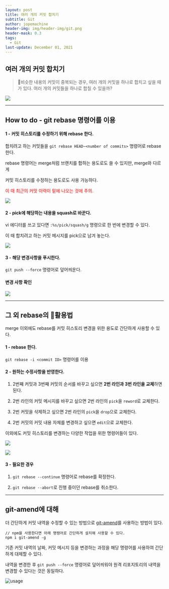 ```yaml
---
layout: post
title: 여러 개의 커밋 합치기
subtitle: Git
author: jopemachine
header-img: img/header-img/git.png
header-mask: 0.3
tags:
  - Git
last-update: December 01, 2021
---
```


## 여러 개의 커밋 합치기

<blockquote>
비슷한 내용의 커밋이 중복되는 경우, 여러 개의 커밋을 하나로 합치고 싶을 때가 있다.
여러 개의 커밋들을 하나로 합칠 수 있을까?
</blockquote>

![](/img/posts/Git/2020-04-04-Git04/2020-04-04_20-11-48.png)

<hr>

## How to do - git rebase 명령어를 이용

<h4>1 - 커밋 히스토리를 수정하기 위해 rebase 한다.</h4>

합치려고 하는 커밋들을 `git rebase HEAD~<number of commits>` 명령어로 rebase 한다.

rebase 명령어는 merge처럼 브랜치를 합하는 용도로도 쓸 수 있지만, merge와 다르게

커밋 히스토리를 수정하는 용도로도 사용 가능하다.

<span style="color:red">이 때 최근의 커밋 이력이 밑에 나오는 것에 주의.</span>

![](/img/posts/Git/2020-04-04-Git04/1-2.png)

<h4>2 - pick에 해당하는 내용을 squash로 바꾼다.</h4>

vi 에디터를 쓰고 있다면 `:%s/pick/squash/g` 명령으로 한 번에 변경할 수 있다.

이 때 합치려고 하는 커밋 메시지를 pick으로 남겨 놓는다.

![](/img/posts/Git/2020-04-04-Git04/1-3.png)

<h4>3 - 해당 변경사항을 푸시한다.</h4>

`git push --force` 명령어로 덮어씌운다.

<h4>변경 사항 확인</h4>

![](/img/posts/Git/2020-04-04-Git04/1-6.png)

<hr>

## 그 외 rebase의 활용법

merge 이외에도 rebase를 커밋 히스토리 변경을 위한 용도로 간단하게 사용할 수 있다.

<h4>1 - rebase 한다.</h4>

`git rebase -i <commit ID>` 명령어를 이용

<h4>2 - 원하는 수정사항을 반영한다.</h4>

1) 2번째 커밋과 3번째 커밋의 순서를 바꾸고 싶으면 **2번 라인과 3번 라인을 교체**하면 된다.

2) 2번 라인의 커밋 메시지를 바꾸고 싶으면 2번 라인의 `pick`을 `reword`로 교체한다.

3) 2번 커밋을 삭제하고 싶으면 2번 라인의 `pick`을 `drop`으로 교체한다.

4) 2번 커밋의 커밋 내용 자체를 변경하고 싶으면 `edit`으로 교체한다.

이외에도 커밋 히스토리를 변경하는 다양한 작업을 위한 명령어들이 있다.

![](/img/posts/Git/2020-04-04-Git04/2-1.png)

![](/img/posts/Git/2020-04-04-Git04/202.png)

<h4>3 - 필요한 경우</h4>

1) `git rebase --continue` 명령어로 rebase를 확정한다.

2) `git rebase --abort`로 진행 중이던 rebase를 취소한다.

<hr>

## git-amend에 대해

더 간단하게 커밋 내역을 수정할 수 있는 방법으로 [git-amend](https://github.com/Elevista/git-amend)를 사용하는 방법이 있다.

~~~
// npm을 사용한다면 아래 명령어로 간단하게 설치해 사용할 수 있다.
npm i git-amend -g 
~~~

기존 커밋 내역의 날짜, 커밋 메시지 등을 변경하는 과정을 해당 명령어를 사용하여 간단하게 대체할 수 있다.

내역을 변경한 후 `git push --force` 명령어로 덮어씌워야 원격 리포지토리의 내역을 변경할 수 있다는 것은 동일하다.

![usage](/img/posts/Git/2020-04-04-Git04/animation.gif)
